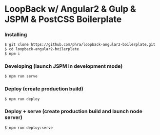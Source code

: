 # LoopBack w/ Angular2 & Gulp & JSPM & PostCSS Boilerplate

### Installing
```sh
$ git clone https://github.com/phra/loopback-angular2-boilerplate.git
$ cd loopback-angular2-boilerplate
$ npm i
```

### Developing (launch JSPM in development mode)
```sh
$ npm run serve
```

### Deploy (create production build)

```sh
$ npm run deploy
```

### Deploy + serve (create production build and launch node server)

```
$ npm run deploy:serve
```
